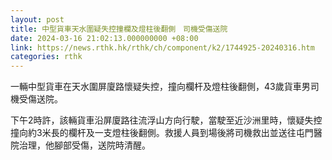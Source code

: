 ```yaml
---
layout: post
title: 中型貨車天水圍疑失控撞欄及燈柱後翻側　司機受傷送院
date: 2024-03-16 21:02:13.000000000 +08:00
link: https://news.rthk.hk/rthk/ch/component/k2/1744925-20240316.htm
categories: rthk
---
```


一輛中型貨車在天水圍屏廈路懷疑失控，撞向欄杆及燈柱後翻側，43歲貨車男司機受傷送院。

下午2時許，該輛貨車沿屏廈路往流浮山方向行駛，當駛至近沙洲里時，懷疑失控撞向約3米長的欄杆及一支燈柱後翻側。救援人員到場後將司機救出並送往屯門醫院治理，他腳部受傷，送院時清醒。
